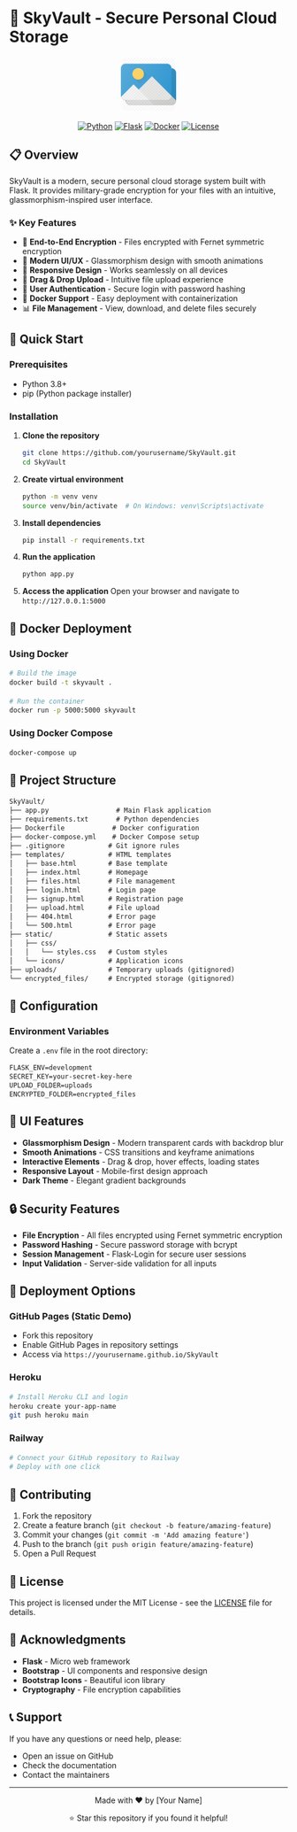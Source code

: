 # 🌟 SkyVault - Secure Personal Cloud Storage

<div align="center">
  <img src="static/icons/image-icon.png" alt="SkyVault Logo" width="100" height="100">
  
  [![Python](https://img.shields.io/badge/Python-3.8+-blue.svg)](https://python.org)
  [![Flask](https://img.shields.io/badge/Flask-2.0+-green.svg)](https://flask.palletsprojects.com)
  [![Docker](https://img.shields.io/badge/Docker-Ready-blue.svg)](https://docker.com)
  [![License](https://img.shields.io/badge/License-MIT-yellow.svg)](LICENSE)
</div>

## 📋 Overview

SkyVault is a modern, secure personal cloud storage system built with Flask. It provides military-grade encryption for your files with an intuitive, glassmorphism-inspired user interface.

### ✨ Key Features

- 🔐 **End-to-End Encryption** - Files encrypted with Fernet symmetric encryption
- 🎨 **Modern UI/UX** - Glassmorphism design with smooth animations
- 📱 **Responsive Design** - Works seamlessly on all devices
- 🚀 **Drag & Drop Upload** - Intuitive file upload experience
- 👤 **User Authentication** - Secure login with password hashing
- 🐳 **Docker Support** - Easy deployment with containerization
- 📊 **File Management** - View, download, and delete files securely

## 🚀 Quick Start

### Prerequisites

- Python 3.8+
- pip (Python package installer)

### Installation

1. **Clone the repository**
   ```bash
   git clone https://github.com/yourusername/SkyVault.git
   cd SkyVault
   ```

2. **Create virtual environment**
   ```bash
   python -m venv venv
   source venv/bin/activate  # On Windows: venv\Scripts\activate
   ```

3. **Install dependencies**
   ```bash
   pip install -r requirements.txt
   ```

4. **Run the application**
   ```bash
   python app.py
   ```

5. **Access the application**
   Open your browser and navigate to `http://127.0.0.1:5000`

## 🐳 Docker Deployment

### Using Docker

```bash
# Build the image
docker build -t skyvault .

# Run the container
docker run -p 5000:5000 skyvault
```

### Using Docker Compose

```bash
docker-compose up
```

## 📁 Project Structure

```
SkyVault/
├── app.py                 # Main Flask application
├── requirements.txt       # Python dependencies
├── Dockerfile            # Docker configuration
├── docker-compose.yml    # Docker Compose setup
├── .gitignore           # Git ignore rules
├── templates/           # HTML templates
│   ├── base.html        # Base template
│   ├── index.html       # Homepage
│   ├── files.html       # File management
│   ├── login.html       # Login page
│   ├── signup.html      # Registration page
│   ├── upload.html      # File upload
│   ├── 404.html         # Error page
│   └── 500.html         # Error page
├── static/              # Static assets
│   ├── css/
│   │   └── styles.css   # Custom styles
│   └── icons/           # Application icons
├── uploads/             # Temporary uploads (gitignored)
└── encrypted_files/     # Encrypted storage (gitignored)
```

## 🔧 Configuration

### Environment Variables

Create a `.env` file in the root directory:

```env
FLASK_ENV=development
SECRET_KEY=your-secret-key-here
UPLOAD_FOLDER=uploads
ENCRYPTED_FOLDER=encrypted_files
```

## 🎨 UI Features

- **Glassmorphism Design** - Modern transparent cards with backdrop blur
- **Smooth Animations** - CSS transitions and keyframe animations
- **Interactive Elements** - Drag & drop, hover effects, loading states
- **Responsive Layout** - Mobile-first design approach
- **Dark Theme** - Elegant gradient backgrounds

## 🔒 Security Features

- **File Encryption** - All files encrypted using Fernet symmetric encryption
- **Password Hashing** - Secure password storage with bcrypt
- **Session Management** - Flask-Login for secure user sessions
- **Input Validation** - Server-side validation for all inputs

## 🚀 Deployment Options

### GitHub Pages (Static Demo)
- Fork this repository
- Enable GitHub Pages in repository settings
- Access via `https://yourusername.github.io/SkyVault`

### Heroku
```bash
# Install Heroku CLI and login
heroku create your-app-name
git push heroku main
```

### Railway
```bash
# Connect your GitHub repository to Railway
# Deploy with one click
```

## 🤝 Contributing

1. Fork the repository
2. Create a feature branch (`git checkout -b feature/amazing-feature`)
3. Commit your changes (`git commit -m 'Add amazing feature'`)
4. Push to the branch (`git push origin feature/amazing-feature`)
5. Open a Pull Request

## 📝 License

This project is licensed under the MIT License - see the [LICENSE](LICENSE) file for details.

## 🙏 Acknowledgments

- **Flask** - Micro web framework
- **Bootstrap** - UI components and responsive design
- **Bootstrap Icons** - Beautiful icon library
- **Cryptography** - File encryption capabilities

## 📞 Support

If you have any questions or need help, please:
- Open an issue on GitHub
- Check the documentation
- Contact the maintainers

---

<div align="center">
  Made with ❤️ by [Your Name]
  
  ⭐ Star this repository if you found it helpful!
</div>